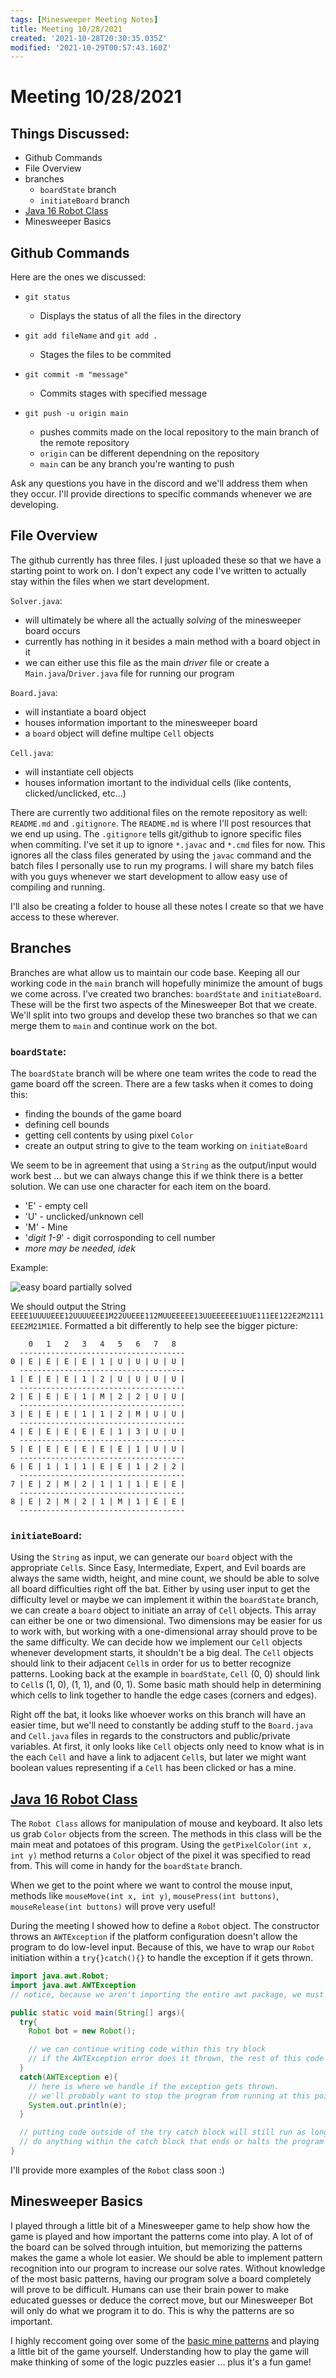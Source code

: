 ```yaml
---
tags: [Minesweeper Meeting Notes]
title: Meeting 10/28/2021
created: '2021-10-28T20:30:35.035Z'
modified: '2021-10-29T00:57:43.160Z'
---
```


# Meeting 10/28/2021

## Things Discussed:

- Github Commands
- File Overview
- branches
  - `boardState` branch
  - `initiateBoard` branch
- [Java 16 Robot Class](https://docs.oracle.com/en/java/javase/16/docs/api/java.desktop/java/awt/Robot.html)
- Minesweeper Basics

## Github Commands 

Here are the ones we discussed:
- `git status`
  - Displays the status of all the files in the directory

- `git add fileName` and `git add .`
  - Stages the files to be commited

- `git commit -m "message"`
  - Commits stages with specified message

- `git push -u origin main`
  - pushes commits made on the local repository to the main branch of the remote repository
  - `origin` can be different dependning on the repository
  - `main` can be any branch you're wanting to push

Ask any questions you have in the discord and we'll address them when they occur. I'll provide directions to specific commands whenever we are developing.

## File Overview

The github currently has three files. I just uploaded these so that we have a starting point to work on. I don't expect any code I've written to actually stay within the files when we start development. 

`Solver.java`:
- will ultimately be where all the actually *solving* of the minesweeper board occurs
- currently has nothing in it besides a main method with a board object in it
- we can either use this file as the main *driver* file or create a `Main.java`/`Driver.java` file for running our program

`Board.java`:
- will instantiate a board object
- houses information important to the minesweeper board
- a `board` object will define multipe `Cell` objects

`Cell.java`:
- will instantiate cell objects 
- houses information imortant to the individual cells (like contents, clicked/unclicked, etc...)

There are currently two additional files on the remote repository as well: `README.md` and `.gitignore`. The `README.md` is where I'll post resources that we end up using. The `.gitignore` tells git/github to ignore specific files when commiting. I've set it up to ignore `*.javac` and `*.cmd` files for now. This ignores all the class files generated by using the `javac` command and the batch files I personally use to run my programs. I will share my batch files with you guys whenever we start development to allow easy use of compiling and running.

I'll also be creating a folder to house all these notes I create so that we have access to these wherever.

## Branches

Branches are what allow us to maintain our code base. Keeping all our working code in the `main` branch will hopefully minimize the amount of bugs we come across. I've created two branches: `boardState` and `initiateBoard`. These will be the first two aspects of the Minesweeper Bot that we create. We'll split into two groups and develop these two branches so that we can merge them to `main` and continue work on the bot.

### `boardState`:
The `boardState` branch will be where one team writes the code to read the game board off the screen. 
There are a few tasks when it comes to doing this:
- finding the bounds of the game board
- defining cell bounds
- getting cell contents by using pixel `Color`
- create an output string to give to the team working on `initiateBoard`

We seem to be in agreement that using a `String` as the output/input would work best ... but we can always change this if we think there is a better solution. We can use one character for each item on the board.
- 'E' - empty cell
- 'U' - unclicked/unknown cell
- 'M' - Mine
- '*digit 1-9*' - digit corrosponding to cell number
- *more may be needed, idek*

Example:

![easy board partially solved](https://i.imgur.com/RsaqbiO.png)

We should output the String `EEEE1UUUUEEE12UUUUEEE1M22UUEEE112MUUEEEEE13UUEEEEEE1UUE111EE122E2M2111EEE2M21M1EE`.
Formatted a bit differently to help see the bigger picture:
```
    0   1   2   3   4   5   6   7   8
  -------------------------------------
0 | E | E | E | E | 1 | U | U | U | U |
  -------------------------------------
1 | E | E | E | 1 | 2 | U | U | U | U |
  -------------------------------------
2 | E | E | E | 1 | M | 2 | 2 | U | U |
  -------------------------------------
3 | E | E | E | 1 | 1 | 2 | M | U | U |
  -------------------------------------
4 | E | E | E | E | E | 1 | 3 | U | U |
  -------------------------------------
5 | E | E | E | E | E | E | 1 | U | U |
  -------------------------------------
6 | E | 1 | 1 | 1 | E | E | 1 | 2 | 2 |
  -------------------------------------
7 | E | 2 | M | 2 | 1 | 1 | 1 | E | E |
  -------------------------------------
8 | E | 2 | M | 2 | 1 | M | 1 | E | E |
  -------------------------------------
```

### `initiateBoard`:
Using the `String` as input, we can generate our `board` object with the appropriate `Cell`s. Since Easy, Intermediate, Expert, and Evil boards are always the same width, height, and mine count, we should be able to solve all board difficulties right off the bat. Either by using user input to get the difficulty level or maybe we can implement it within the `boardState` branch, we can create a `board` object to initiate an array of `Cell` objects. This array can either be one or two dimensional. Two dimensions may be easier for us to work with, but working with a one-dimensional array should prove to be the same difficulty. We can decide how we implement our `Cell` objects whenever development starts, it shouldn't be a big deal. The `Cell` objects should link to their adjacent `Cell`s in order for us to better recognize patterns. Looking back at the example in `boardState`, `Cell` (0, 0) should link to `Cell`s (1, 0), (1, 1), and (0, 1). Some basic math should help in determining which cells to link together to handle the edge cases (corners and edges). 

Right off the bat, it looks like whoever works on this branch will have an easier time, but we'll need to constantly be adding stuff to the `Board.java` and `Cell.java` files in regards to the constructors and public/private variables. At first, it only looks like `Cell` objects only need to know what is in the each `Cell` and have a link to adjacent `Cell`s, but later we might want boolean values representing if a `Cell` has been clicked or has a mine.

## [Java 16 Robot Class](https://docs.oracle.com/en/java/javase/16/docs/api/java.desktop/java/awt/Robot.html)

The `Robot Class` allows for manipulation of mouse and keyboard. It also lets us grab `Color` objects from the screen. The methods in this class will be the main meat and potatoes of this program. Using the `getPixelColor(int x, int y)` method returns a `Color` object of the pixel it was specified to read from. This will come in handy for the `boardState` branch.

When we get to the point where we want to control the mouse input, methods like `mouseMove​(int x, int y)`, `mousePress​(int buttons)`, `mouseRelease​(int buttons)` will prove very useful!

During the meeting I showed how to define a `Robot` object. The constructor throws an `AWTException` if the platform configuration doesn't allow the program to do low-level input. Because of this, we have to wrap our `Robot` initiation within a `try{}catch(){}` to handle the exception if it gets thrown.
```java
import java.awt.Robot;
import java.awt.AWTException
// notice, because we aren't importing the entire awt package, we must import the AWTException.

public static void main(String[] args){
  try{
    Robot bot = new Robot();

    // we can continue writing code within this try block
    // if the AWTException error does it thrown, the rest of this code will not run
  }
  catch(AWTException e){
    // here is where we handle if the exception gets thrown.
    // we'll probably want to stop the program from running at this point, but I'll just print the error for this example.
    System.out.println(e);
  }

  // putting code outside of the try catch block will still run as long as we don't 
  // do anything within the catch block that ends or halts the program
}

```
I'll provide more examples of the `Robot` class soon :)

## Minesweeper Basics

I played through a little bit of a Minesweeper game to help show how the game is played and how important the patterns come into play. A lot of of the board can be solved through intuition, but memorizing the patterns makes the game a whole lot easier. We should be able to implement pattern recognition into our program to increase our solve rates. Without knowledge of the most basic patterns, having our program solve a board completely will prove to be difficult. Humans can use their brain power to make educated guesses or deduce the correct move, but our Minesweeper Bot will only do what we program it to do. This is why the patterns are so important.

I highly reccoment going over some of the [basic mine patterns](https://minesweeper.online/help/patterns) and playing a little bit of the game yourself. Understanding how to play the game will make thinking of some of the logic puzzles easier ... plus it's a fun game!
 

